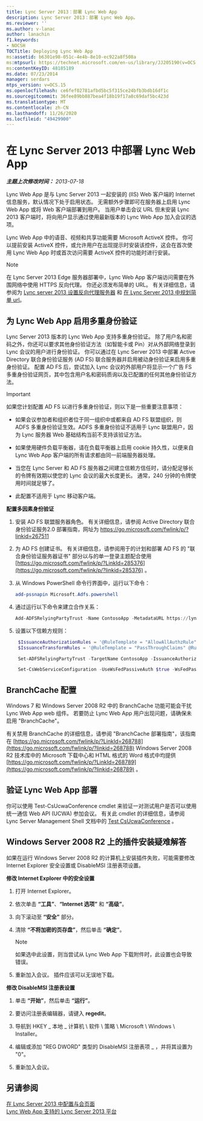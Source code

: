 ```yaml
---
title: Lync Server 2013：部署 Lync Web App
description: Lync Server 2013：部署 Lync Web App。
ms.reviewer: ''
ms.author: v-lanac
author: lanachin
f1.keywords:
- NOCSH
TOCTitle: Deploying Lync Web App
ms:assetid: b6301e98-051c-4e4b-8e10-ec922a8f508a
ms:mtpsurl: https://technet.microsoft.com/en-us/library/JJ205190(v=OCS.15)
ms:contentKeyID: 48185189
ms.date: 07/23/2014
manager: serdars
mtps_version: v=OCS.15
ms.openlocfilehash: ce6fef02781afbd5bc5f315ce24bfb3bdb16df1c
ms.sourcegitcommit: 36fee89bb887bea4f18b19f17a8c69daf5bc423d
ms.translationtype: MT
ms.contentlocale: zh-CN
ms.lasthandoff: 11/26/2020
ms.locfileid: "49429900"
---
```

# <a name="deploying-lync-web-app-in-lync-server-2013"></a>在 Lync Server 2013 中部署 Lync Web App

<div data-xmlns="http://www.w3.org/1999/xhtml">

<div class="topic" data-xmlns="http://www.w3.org/1999/xhtml" data-msxsl="urn:schemas-microsoft-com:xslt" data-cs="https://msdn.microsoft.com/">

<div data-asp="https://msdn2.microsoft.com/asp">



</div>

<div id="mainSection">

<div id="mainBody">

<span> </span>

_**主题上次修改时间：** 2013-07-18_

Lync Web App 是与 Lync Server 2013 一起安装的 (IIS) Web 客户端的 Internet 信息服务，默认情况下处于启用状态。 无需额外步骤即可在服务器上启用 Lync Web App 或将 Web 客户端部署到用户。 当用户单击会议 URL 但未安装 Lync 2013 客户端时，将向用户显示通过使用最新版本的 Lync Web App 加入会议的选项。

Lync Web App 中的语音、视频和共享功能需要 Microsoft ActiveX 控件。 你可以提前安装 ActiveX 控件，或允许用户在出现提示时安装该控件，这会在首次使用 Lync Web App 时或首次访问需要 ActiveX 控件的功能时进行安装。

<div class=" ">


> [!NOTE]  
> 在 Lync Server 2013 Edge 服务器部署中，Lync Web App 客户端访问需要在外围网络中使用 HTTPS 反向代理。 你还必须发布简单的 URL。 有关详细信息，请参阅为 <A href="lync-server-2013-setting-up-reverse-proxy-servers.md">Lync server 2013 设置反向代理服务器</A> 和 <A href="lync-server-2013-planning-for-simple-urls.md">在 Lync Server 2013 中规划简单 url</A>。



</div>

<div>

## <a name="enabling-multi-factor-authentication-for-lync-web-app"></a>为 Lync Web App 启用多重身份验证

Lync Server 2013 版本的 Lync Web App 支持多重身份验证。 除了用户名和密码之外，你还可以要求其他身份验证方法（如智能卡或 Pin）对从外部网络登录到 Lync 会议的用户进行身份验证。 你可以通过在 Lync Server 2013 中部署 Active Directory 联合身份验证服务 (AD FS) 联合服务器并启用被动身份验证来启用多重身份验证。 配置 AD FS 后，尝试加入 Lync 会议的外部用户将显示一个广告 FS 多重身份验证网页，其中包含用户名和密码质询以及已配置的任何其他身份验证方法。

<div class=" ">


> [!IMPORTANT]  
> 如果您计划配置 AD FS 以进行多重身份验证，则以下是一些重要注意事项： 
> <UL>
> <LI>
> <P>如果会议参加者和组织者位于同一组织中或都来自 AD FS 联盟组织，则 ADFS 多重身份验证生效。ADFS 多重身份验证不适用于 Lync 联盟用户，因为 Lync 服务器 Web 基础结构当前不支持该验证方法。</P>
> <LI>
> <P>如果使用硬件负载平衡器，请在负载平衡器上启用 cookie 持久性，以便来自 Lync Web App 客户端的所有请求都由同一前端服务器处理。</P>
> <LI>
> <P>当您在 Lync Server 和 AD FS 服务器之间建立信赖方信任时，请分配足够长的令牌有效期以使您的 Lync 会议的最大长度更长。 通常，240 分钟的令牌使用时间就足够了。</P>
> <LI>
> <P>此配置不适用于 Lync 移动客户端。</P></LI></UL>



</div>

**配置多因素身份验证**

1.  安装 AD FS 联盟服务器角色。 有关详细信息，请参阅 Active Directory 联合身份验证服务2.0 部署指南，网址为 <https://go.microsoft.com/fwlink/p/?linkid=267511>

2.  为 AD FS 创建证书。 有关详细信息，请参阅用于的计划和部署 AD FS 的 "联合身份验证服务器证书" 部分以与的单一登录主题配合使用 [https://go.microsoft.com/fwlink/p/?LinkId=285376](https://go.microsoft.com/fwlink/p/?linkid=285376) 。

3.  从 Windows PowerShell 命令行界面中，运行以下命令：
    ```powershell
    add-pssnapin Microsoft.Adfs.powershell
    ```
4.  通过运行以下命令来建立合作关系：
    ```powershell
    Add-ADFSRelyingPartyTrust -Name ContosoApp -MetadataURL https://lyncpool.contoso.com/passiveauth/federationmetadata/2007-06/federationmetadata.xml
     ```
5.  设置以下信赖方规则：
    
       ```powershell
        $IssuanceAuthorizationRules = '@RuleTemplate = "AllowAllAuthzRule" => issue(Type = "http://schemas.contoso.com/authorization/claims/permit", Value = "true");'
        $IssuanceTransformRules = '@RuleTemplate = "PassThroughClaims" @RuleName = "Sid" c:[Type == "http://schemas.contoso.com/ws/2008/06/identity/claims/primarysid"]=> issue(claim = c);'
       ```
    
       ```powershell
        Set-ADFSRelyingPartyTrust -TargetName ContosoApp -IssuanceAuthorizationRules $IssuanceAuthorizationRules -IssuanceTransformRules $IssuanceTransformRules
       ```
    
       ```powershell
        Set-CsWebServiceConfiguration -UseWsFedPassiveAuth $true -WsFedPassiveMetadataUri https://dc.contoso.com/federationmetadata/2007-06/federationmetadata.xml
       ```

</div>

<div>

## <a name="branchcache-configuration"></a>BranchCache 配置

Windows 7 和 Windows Server 2008 R2 中的 BranchCache 功能可能会干扰 Lync Web App web 组件。 若要防止 Lync Web App 用户出现问题，请确保未启用 "BranchCache"。

有关禁用 BranchCache 的详细信息，请参阅 "BranchCache 部署指南"，该指南在 [https://go.microsoft.com/fwlink/p/?LinkId=268788](https://go.microsoft.com/fwlink/p/?linkid=268788) Windows Server 2008 R2 技术库中的 Microsoft 下载中心和 HTML 格式的 Word 格式中均提供 [https://go.microsoft.com/fwlink/p/?LinkId=268789](https://go.microsoft.com/fwlink/p/?linkid=268789) 。

</div>

<div>

## <a name="verifying-lync-web-app-deployment"></a>验证 Lync Web App 部署

你可以使用 Test-CsUcwaConference cmdlet 来验证一对测试用户是否可以使用统一通信 Web API (UCWA) 参加会议。 有关此 cmdlet 的详细信息，请参阅 Lync Server Management Shell 文档中的 [Test CsUcwaConference](https://docs.microsoft.com/powershell/module/skype/Test-CsUcwaConference) 。

</div>

<div>

## <a name="troubleshooting-plug-in-installation-on-windows-server-2008-r2"></a>Windows Server 2008 R2 上的插件安装疑难解答

如果在运行 Windows Server 2008 R2 的计算机上安装插件失败，可能需要修改 Internet Explorer 安全设置或 DisableMSI 注册表项设置。

**修改 Internet Explorer 中的安全设置**

1.  打开 Internet Explorer。

2.  依次单击 **“工具”**、**“Internet 选项”** 和 **“高级”**。

3.  向下滚动至 **“安全”** 部分。

4.  清除 **“不将加密的页存盘”**，然后单击 **“确定”**。
    
    <div class=" ">
    

    > [!NOTE]  
    > 如果选中此设置，则当尝试从 Lync Web App 下载附件时，此设置也会导致错误。

    
    </div>

5.  重新加入会议。 插件应该可以无误地下载。

**修改 DisableMSI 注册表设置**

1.  单击 **“开始”**，然后单击 **“运行”**。

2.  要访问注册表编辑器，请键入 **regedit**。

3.  导航到 HKEY \_ 本地 \_ 计算机 \\ 软件 \\ 策略 \\ Microsoft \\ Windows \\ Installer。

4.  编辑或添加 "REG DWORD" 类型的 DisableMSI 注册表项 \_ ，并将其设置为 "0"。

5.  重新加入会议。

</div>

<div>

## <a name="see-also"></a>另请参阅


[在 Lync Server 2013 中配置与会页面](lync-server-2013-configuring-the-meeting-join-page.md)  
[Lync Web App 支持的 Lync Server 2013 平台](lync-server-2013-lync-web-app-supported-platforms.md)  
  

</div>

</div>

<span> </span>

</div>

</div>

</div>

